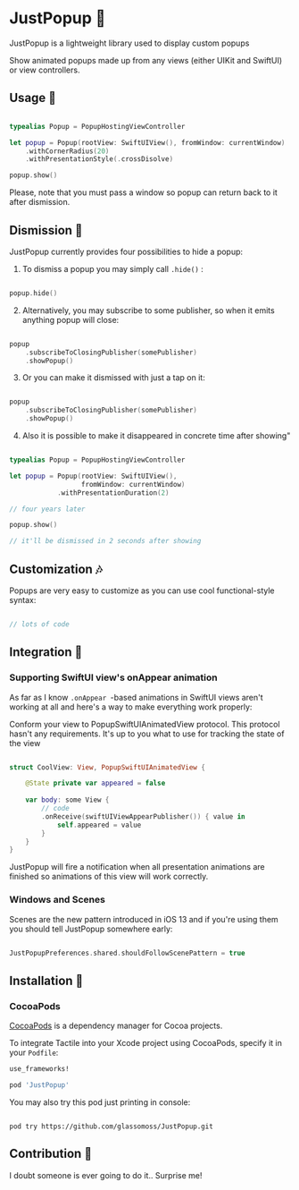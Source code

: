 # JustPopup 🤩

JustPopup is a lightweight library used to display custom popups 

Show animated popups made up from any views (either UIKit and SwiftUI) or view controllers. 

## Usage 🌈

```swift

typealias Popup = PopupHostingViewController

let popup = Popup(rootView: SwiftUIView(), fromWindow: currentWindow)
    .withCornerRadius(20)
    .withPresentationStyle(.crossDisolve)

popup.show()

```

Please, note that you must pass a window so popup can return back to it after dismission.

## Dismission 🖕

JustPopup currently provides four possibilities to hide a popup: 

1. To dismiss a popup you may simply call  `.hide()` :

```swift

popup.hide()

```

2.  Alternatively, you may subscribe to some publisher, so when it emits anything popup will close:

```swift

popup      
    .subscribeToClosingPublisher(somePublisher)
    .showPopup()

```

3. Or you can make it dismissed with just a tap on it:

```swift

popup      
    .subscribeToClosingPublisher(somePublisher)
    .showPopup()

```

4. Also it is possible to make it disappeared in concrete time after showing"


```swift

typealias Popup = PopupHostingViewController

let popup = Popup(rootView: SwiftUIView(), 
                  fromWindow: currentWindow)
            .withPresentationDuration(2)

// four years later

popup.show()

// it'll be dismissed in 2 seconds after showing

```

## Customization 🎶

Popups are very easy to customize as you can use cool functional-style syntax:

```swift

// lots of code

```

## Integration 🤝

### Supporting SwiftUI view's onAppear animation

As far as I know  `.onAppear `-based animations in SwiftUI views aren't working at all and here's a way to make everything work properly:

Conform your view to PopupSwiftUIAnimatedView protocol. This protocol hasn't any requirements. It's up to you what to use for tracking the state of the view 

```swift

struct CoolView: View, PopupSwiftUIAnimatedView {

    @State private var appeared = false
    
    var body: some View {
        // code
        .onReceive(swiftUIViewAppearPublisher()) { value in
            self.appeared = value
        }        
    }
}

```

JustPopup will fire a notification when all presentation animations are finished so animations of this view will work correctly.


### Windows and Scenes

Scenes are the new pattern introduced in iOS 13 and if you're using them you should tell JustPopup somewhere early:

```swift

JustPopupPreferences.shared.shouldFollowScenePattern = true


```

## Installation 🔧

### CocoaPods

[CocoaPods](http://cocoapods.org) is a dependency manager for Cocoa projects.

To integrate Tactile into your Xcode project using CocoaPods, specify it in your `Podfile`:

```ruby
use_frameworks!

pod 'JustPopup'

```

You may also try this pod just printing in console:

```

pod try https://github.com/glassomoss/JustPopup.git

```

## Contribution 💅

I doubt someone is ever going to do it.. Surprise me!
